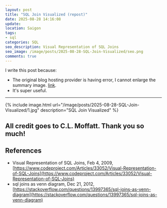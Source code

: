 ```yaml
---
layout: post
title: "SQL Join Visualized (repost)"
date: 2025-08-28 14:16:08
update:
location: Saigon
tags:
- sql
categories: SQL
seo_description: Visual Representation of SQL Joins
seo_image: /image/posts/2025-08-28-SQL-Join-Visualized/seo.png
comments: true
---
```


I write this post because:

- The original blog hosting provider is having error, I cannot enlarge the summary image. [link](https://www.codeproject.com/Articles/33052/Visual-Representation-of-SQL-Joins).
- It's super useful.

----

{% include image.html url="/image/posts/2025-08-28-SQL-Join-Visualized/1.jpg" description="SQL Join Visualized" %}

## All credit goes to **C.L. Moffatt**. Thank you so much!

## References
- Visual Representation of SQL Joins, Feb 4, 2009, [https://www.codeproject.com/Articles/33052/Visual-Representation-of-SQL-Joins](https://www.codeproject.com/Articles/33052/Visual-Representation-of-SQL-Joins)
- sql joins as venn diagram, Dec 21, 2012, [https://stackoverflow.com/questions/13997365/sql-joins-as-venn-diagram](https://stackoverflow.com/questions/13997365/sql-joins-as-venn-diagram)
